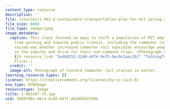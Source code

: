 ```yaml
---
content_type: resource
description: ''
file: /courses/1-963-a-sustainable-transportation-plan-for-mit-spring-2007/3689790a46c4ecdd0477eb105642798e_1-963s07-th.jpg
file_size: 8458
file_type: image/jpeg
image_metadata:
  caption: This class focused on ways to shift a population of MIT employees away
    from parking and towards public transit, including the commuter rail. One question
    raised was whether increased commuter rail subsidies encourage people to live
    in the suburbs and drive for their non-commute trips. (Photograph courtesy of
    {{% resource_link "3edb8252-32d0-4474-9e75-0ec9c2aac251" "TalkingTree" %}} on
    Flickr.)
  credit: ''
  image-alt: Photograph of Concord commuter rail station in winter.
learning_resource_types: []
license: https://creativecommons.org/licenses/by-nc-sa/4.0/
ocw_type: OCWImage
resourcetype: Image
title: 1-963s07-th.jpg
uid: 3689790a-46c4-ecdd-0477-eb105642798e
---
```

